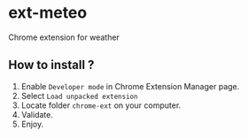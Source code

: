 ext-meteo
=========

Chrome extension for weather


How to install ?
----------------

1. Enable `Developer mode` in Chrome Extension Manager page.
2. Select `Load unpacked extension`
3. Locate folder `chrome-ext` on your computer.
4. Validate.
5. Enjoy.
